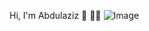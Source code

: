 Hi, I'm Abdulaziz 👋 👨‍💻
![Image](https://github.com/user-attachments/assets/19848629-3174-45ea-bf70-fcc3c9796d37)
